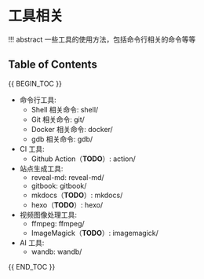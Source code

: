# 工具相关

!!! abstract
    一些工具的使用方法，包括命令行相关的命令等等

## Table of Contents

{{ BEGIN_TOC }}

- 命令行工具:
  - Shell 相关命令: shell/
  - Git 相关命令: git/
  - Docker 相关命令: docker/
  - gdb 相关命令: gdb/
- CI 工具:
  - Github Action（**TODO**）: action/
- 站点生成工具:
  - reveal-md: reveal-md/
  - gitbook: gitbook/
  - mkdocs（**TODO**）: mkdocs/
  - hexo（**TODO**）: hexo/
- 视频图像处理工具:
  - ffmpeg: ffmpeg/
  - ImageMagick（**TODO**）: imagemagick/
- AI 工具:
  - wandb: wandb/

{{ END_TOC }}

<!-- ## 命令行工具
- [Shell 相关命令](shell/)
- [Git 相关命令](git/)
- [Docker 相关命令](docker/)
- [gdb 相关命令](gdb/)

## CI工具
- [Github Action（**TODO**）](action/)

## 站点生成工具

- [reveal-md](reveal-md/)
- [gitbook](gitbook/)
- [mkdocs（**TODO**）](mkdocs/)
- [hexo（**TODO**）](hexo/) -->